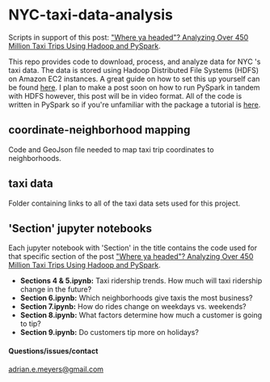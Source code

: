 # NYC-taxi-data-analysis
Scripts in support of this post: ["Where ya headed"? Analyzing Over 450 Million Taxi Trips Using Hadoop and PySpark](https://dailydatablog.wordpress.com/2018/01/27/where-ya-headed-analyzing-over-400-million-taxi-trips-using-hadoop-and-pyspark/). 

This repo provides code to download, process, and analyze data for NYC 's taxi data. The data is stored using Hadoop Distributed File Systems (HDFS) on Amazon EC2 instances. A great guide on how to set this up yourself can be found [here](http://www.novixys.com/blog/setup-apache-hadoop-cluster-aws-ec2/). I plan to make a post soon on how to run PySpark in tandem with HDFS however, this post will be in video format. All of the code is written in PySpark so if you're unfamiliar with the package a tutorial is [here](https://www.analyticsvidhya.com/blog/2016/10/spark-dataframe-and-operations/).

## coordinate-neighborhood mapping

Code and GeoJson file needed to map taxi trip coordinates to neighborhoods. 


## taxi data

Folder containing links to all of the taxi data sets used for this project. 


## 'Section' jupyter notebooks

Each jupyter notebook with 'Section' in the title contains the code used for that specific section of the post ["Where ya headed"? Analyzing Over 450 Million Taxi Trips Using Hadoop and PySpark](https://dailydatablog.wordpress.com/2018/01/27/where-ya-headed-analyzing-over-400-million-taxi-trips-using-hadoop-and-pyspark/). 

- **Sections 4 & 5.ipynb:** Taxi ridership trends. How much will taxi ridership change in the future? 
- **Section 6.ipynb:** Which neighborhoods give taxis the most business?
- **Section 7.ipynb:** How do rides change on weekdays vs. weekends?
- **Section 8.ipynb:** What factors determine how much a customer is going to tip?
- **Section 9.ipynb:** Do customers tip more on holidays?


#### Questions/issues/contact
<adrian.e.meyers@gmail.com>
